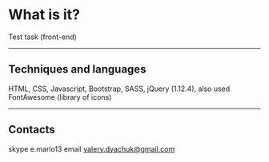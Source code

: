 # What is it?
Test task (front-end)
***
## Techniques and languages
HTML, CSS, Javascript, Bootstrap, SASS, jQuery (1.12.4), also used FontAwesome (library of icons)
***
## Contacts
skype e.mario13
email valery.dyachuk@gmail.com

